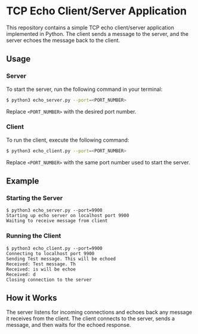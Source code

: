 # TCP Echo Client/Server Application

This repository contains a simple TCP echo client/server application implemented in Python. The client sends a message to the server, and the server echoes the message back to the client.

## Usage

### Server

To start the server, run the following command in your terminal:

```bash
$ python3 echo_server.py --port=<PORT_NUMBER>
```

Replace `<PORT_NUMBER>` with the desired port number.

### Client

To run the client, execute the following command:

```bash
$ python3 echo_client.py --port=<PORT_NUMBER>
```
Replace `<PORT_NUMBER>` with the same port number used to start the server.

## Example

### Starting the Server

```
$ python3 echo_server.py --port=9900
Starting up echo server on localhost port 9900
Waiting to receive message from client
```

### Running the Client

```
$ python3 echo_client.py --port=9900
Connecting to localhost port 9900
Sending Test message. This will be echoed
Received: Test message. Th
Received: is will be echoe
Received: d
Closing connection to the server
```

## How it Works

The server listens for incoming connections and echoes back any message it receives from the client. The client connects to the server, sends a message, and then waits for the echoed response.



